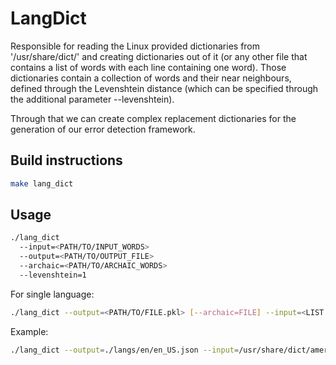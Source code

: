 # LangDict

Responsible for reading the Linux provided dictionaries from '/usr/share/dict/' and creating
dictionaries out of it (or any other file that contains a list of words with each line 
containing one word). Those dictionaries contain a collection of words and their near neighbours,
defined through the Levenshtein distance (which can be specified through the additional parameter
--levenshtein).

Through that we can create complex replacement dictionaries for the generation of our
error detection framework.

## Build instructions

```bash
make lang_dict
```

## Usage

```bash
./lang_dict 
  --input=<PATH/TO/INPUT_WORDS>
  --output=<PATH/TO/OUTPUT_FILE>
  --archaic=<PATH/TO/ARCHAIC_WORDS>
  --levenshtein=1
```

For single language:

```bash
./lang_dict --output=<PATH/TO/FILE.pkl> [--archaic=FILE] --input=<LIST OF FILES>
```

Example:

```bash
./lang_dict --output=./langs/en/en_US.json --input=/usr/share/dict/american-english-insane
```
